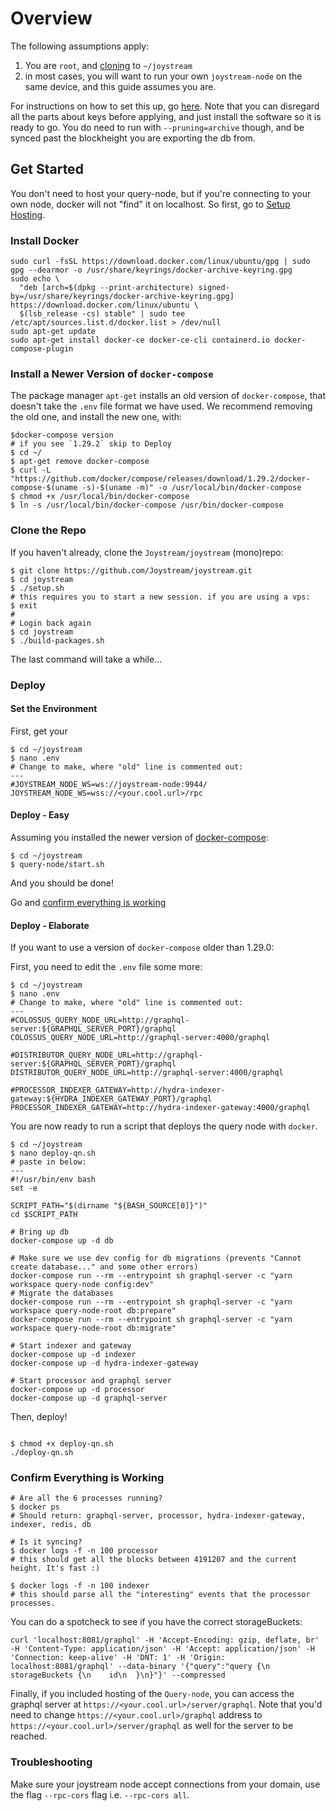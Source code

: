 
# Overview

The following assumptions apply:
1. You are `root`, and [cloning](#clone-the-repo) to `~/joystream`
2. in most cases, you will want to run your own `joystream-node` on the same device, and this guide assumes you are.

For instructions on how to set this up, go [here](../joystream-node/README.md). Note that you can disregard all the parts about keys before applying, and just install the software so it is ready to go. You do need to run with `--pruning=archive` though, and be synced past the blockheight you are exporting the db from.

## Get Started
You don't need to host your query-node, but if you're connecting to your own node, docker will not "find" it on localhost. So first, go to [Setup Hosting](../hosting/README.md).

### Install Docker
```
sudo curl -fsSL https://download.docker.com/linux/ubuntu/gpg | sudo gpg --dearmor -o /usr/share/keyrings/docker-archive-keyring.gpg
sudo echo \
  "deb [arch=$(dpkg --print-architecture) signed-by=/usr/share/keyrings/docker-archive-keyring.gpg] https://download.docker.com/linux/ubuntu \
  $(lsb_release -cs) stable" | sudo tee /etc/apt/sources.list.d/docker.list > /dev/null
sudo apt-get update
sudo apt-get install docker-ce docker-ce-cli containerd.io docker-compose-plugin
```

### Install a Newer Version of `docker-compose`
The package manager `apt-get` installs an old version of `docker-compose`, that doesn't take the `.env` file format we have used. We recommend removing the old one, and install the new one, with:

```
$docker-compose version
# if you see `1.29.2` skip to Deploy
$ cd ~/
$ apt-get remove docker-compose
$ curl -L "https://github.com/docker/compose/releases/download/1.29.2/docker-compose-$(uname -s)-$(uname -m)" -o /usr/local/bin/docker-compose
$ chmod +x /usr/local/bin/docker-compose
$ ln -s /usr/local/bin/docker-compose /usr/bin/docker-compose
```

### Clone the Repo
If you haven't already, clone the `Joystream/joystream` (mono)repo:

```
$ git clone https://github.com/Joystream/joystream.git
$ cd joystream
$ ./setup.sh
# this requires you to start a new session. if you are using a vps:
$ exit
#
# Login back again
$ cd joystream
$ ./build-packages.sh
```
The last command will take a while...




### Deploy

#### Set the Environment
First, get your
```
$ cd ~/joystream
$ nano .env
# Change to make, where "old" line is commented out:
---
#JOYSTREAM_NODE_WS=ws://joystream-node:9944/
JOYSTREAM_NODE_WS=wss://<your.cool.url>/rpc
```

#### Deploy - Easy
Assuming you installed the newer version of [docker-compose](#install-a-newer-version-of-docker-compose):
```
$ cd ~/joystream
$ query-node/start.sh
```
And you should be done!

Go and [confirm everything is working](#confirm-everything-is-working)

#### Deploy - Elaborate
If you want to use a version of `docker-compose` older than 1.29.0:

First, you need to edit the `.env` file some more:
```
$ cd ~/joystream
$ nano .env
# Change to make, where "old" line is commented out:
---
#COLOSSUS_QUERY_NODE_URL=http://graphql-server:${GRAPHQL_SERVER_PORT}/graphql
COLOSSUS_QUERY_NODE_URL=http://graphql-server:4000/graphql

#DISTRIBUTOR_QUERY_NODE_URL=http://graphql-server:${GRAPHQL_SERVER_PORT}/graphql
DISTRIBUTOR_QUERY_NODE_URL=http://graphql-server:4000/graphql

#PROCESSOR_INDEXER_GATEWAY=http://hydra-indexer-gateway:${HYDRA_INDEXER_GATEWAY_PORT}/graphql
PROCESSOR_INDEXER_GATEWAY=http://hydra-indexer-gateway:4000/graphql
```

You are now ready to run a script that deploys the query node with `docker`.
```
$ cd ~/joystream
$ nano deploy-qn.sh
# paste in below:
---
#!/usr/bin/env bash
set -e

SCRIPT_PATH="$(dirname "${BASH_SOURCE[0]}")"
cd $SCRIPT_PATH

# Bring up db
docker-compose up -d db

# Make sure we use dev config for db migrations (prevents "Cannot create database..." and some other errors)
docker-compose run --rm --entrypoint sh graphql-server -c "yarn workspace query-node config:dev"
# Migrate the databases
docker-compose run --rm --entrypoint sh graphql-server -c "yarn workspace query-node-root db:prepare"
docker-compose run --rm --entrypoint sh graphql-server -c "yarn workspace query-node-root db:migrate"

# Start indexer and gateway
docker-compose up -d indexer
docker-compose up -d hydra-indexer-gateway

# Start processor and graphql server
docker-compose up -d processor
docker-compose up -d graphql-server
```
Then, deploy!
```

$ chmod +x deploy-qn.sh
./deploy-qn.sh
```


### Confirm Everything is Working
```
# Are all the 6 processes running?
$ docker ps
# Should return: graphql-server, processor, hydra-indexer-gateway, indexer, redis, db

# Is it syncing?
$ docker logs -f -n 100 processor
# this should get all the blocks between 4191207 and the current height. It's fast :)

$ docker logs -f -n 100 indexer
# this should parse all the "interesting" events that the processor processes.
```

You can do a spotcheck to see if you have the correct storageBuckets:
```
curl 'localhost:8081/graphql' -H 'Accept-Encoding: gzip, deflate, br' -H 'Content-Type: application/json' -H 'Accept: application/json' -H 'Connection: keep-alive' -H 'DNT: 1' -H 'Origin: localhost:8081/graphql' --data-binary '{"query":"query {\n  storageBuckets {\n    id\n  }\n}"}' --compressed
```

Finally, if you included hosting of the `Query-node`, you can access the graphql server at `https://<your.cool.url>/server/graphql`.
Note that you'd need to change `https://<your.cool.url>/graphql` address to `https://<your.cool.url>/server/graphql` as well for the server to be reached.


### Troubleshooting
Make sure your joystream node accept connections from your domain, use the flag `--rpc-cors` flag i.e. `--rpc-cors all`.
